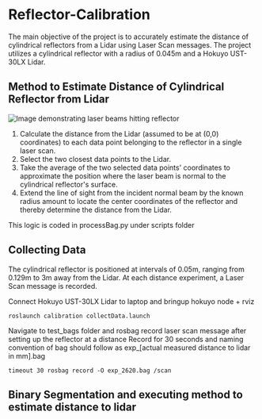 # Reflector-Calibration
The main objective of the project is to accurately estimate the distance of cylindrical reflectors from a Lidar using Laser Scan messages. The project utilizes a cylindrical reflector with a radius of 0.045m and a Hokuyo UST-30LX Lidar. 

## Method to Estimate Distance of Cylindrical Reflector from Lidar
![Image demonstrating laser beams hitting reflector](https://encrypted-tbn0.gstatic.com/images?q=tbn:ANd9GcRsGi0FenxVxsT4jgPwIKAaD3yKX6Ivwn5qCtYlRmWoY_7FPJnQskI-BX_VRu1E6n9YAA&usqp=CAU)

1. Calculate the distance from the Lidar (assumed to be at (0,0) coordinates) to each data point belonging to the reflector in a single laser scan.
2. Select the two closest data points to the Lidar.
3. Take the average of the two selected data points' coordinates to approximate the position where the laser beam is normal to the cylindrical reflector's surface.
4. Extend the line of sight from the incident normal beam by the known radius amount to locate the center coordinates of the reflector and thereby determine the distance from the Lidar.

This logic is coded in processBag.py under scripts folder 

## Collecting Data
The cylindrical reflector is positioned at intervals of 0.05m, ranging from 0.129m to 3m away from the Lidar. At each distance experiment, a Laser Scan message is recorded.

Connect Hokuyo UST-30LX Lidar to laptop and bringup hokuyo node + rviz
```
roslaunch calibration collectData.launch
```

Navigate to test_bags folder and rosbag record laser scan message after setting up the reflector at a distance
Record for 30 seconds and naming convention of bag should follow as exp_[actual measured distance to lidar in mm].bag 
```
timeout 30 rosbag record -O exp_2620.bag /scan
```

## Binary Segmentation and executing method to estimate distance to lidar
